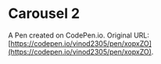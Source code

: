 # Carousel 2

A Pen created on CodePen.io. Original URL: [https://codepen.io/vinod2305/pen/xopxZO](https://codepen.io/vinod2305/pen/xopxZO).


